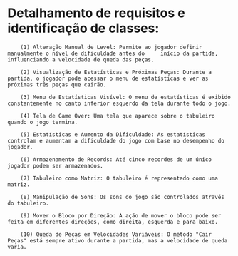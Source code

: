 # Detalhamento de requisitos e identificação de classes:
        
        (1) Alteração Manual de Level: Permite ao jogador definir manualmente o nível de dificuldade antes do     início da partida, influenciando a velocidade de queda das peças.

        (2) Visualização de Estatísticas e Próximas Peças: Durante a partida, o jogador pode acessar o menu de estatísticas e ver as próximas três peças que cairão.

        (3) Menu de Estatísticas Visível: O menu de estatísticas é exibido constantemente no canto inferior esquerdo da tela durante todo o jogo.
        
        (4) Tela de Game Over: Uma tela que aparece sobre o tabuleiro quando o jogo termina.

        (5) Estatísticas e Aumento da Dificuldade: As estatísticas controlam e aumentam a dificuldade do jogo com base no desempenho do jogador.

        (6) Armazenamento de Records: Até cinco recordes de um único jogador podem ser armazenados.

        (7) Tabuleiro como Matriz: O tabuleiro é representado como uma matriz.

        (8) Manipulação de Sons: Os sons do jogo são controlados através do tabuleiro.

        (9) Mover o Bloco por Direção: A ação de mover o bloco pode ser feita em diferentes direções, como direita, esquerda e para baixo.

        (10) Queda de Peças em Velocidades Variáveis: O método "Cair Peças" está sempre ativo durante a partida, mas a velocidade de queda varia.
